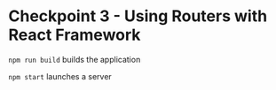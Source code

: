# Checkpoint 3 - Using Routers with React Framework

`npm run build` builds the application

`npm start` launches a server
